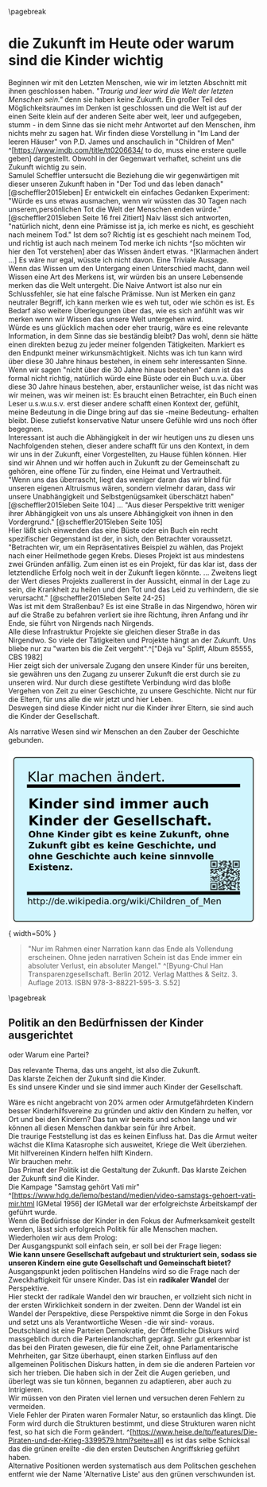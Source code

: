 \pagebreak
# die Zukunft im Heute oder warum sind die Kinder wichtig

Beginnen wir mit den Letzten Menschen, wie wir im letzten Abschnitt mit ihnen geschlossen haben. _"Traurig und leer wird die Welt der letzten Menschen sein."_ denn sie haben keine Zukunft. Ein großer Teil des Möglichkeitsraumes im Denken ist geschlossen und die Welt ist auf der einen Seite klein auf der anderen Seite aber weit, leer und aufgegeben, stumm - in dem Sinne das sie nicht mehr Antwortet auf den Menschen, ihm nichts mehr zu sagen hat. Wir finden diese Vorstellung in "Im Land der leeren Häuser" von P.D. James und anschaulich in "Children of Men" ^[https://www.imdb.com/title/tt0206634/ to do, muss eine erstere quelle geben] dargestellt. Obwohl in der Gegenwart verhaftet, scheint uns die Zukunft wichtig zu sein.  
Samulel Scheffler untersucht die Beziehung die wir gegenwärtigen mit dieser unseren Zukunft haben in "Der Tod und das leben danach" [@scheffler2015leben]
Er entwickelt ein einfaches Gedanken Experiment: "Würde es uns etwas ausmachen, wenn wir wüssten das 30 Tagen nach unserem,persönlichen Tot die Welt der Menschen enden würde." [@scheffler2015leben Seite 16 frei Zitiert] Naiv lässt sich antworten, "natürlich nicht, denn eine Prämisse ist ja, ich merke es nicht, es geschieht nach meinem Tod." Ist dem so? Richtig ist es geschieht nach meinem Tod, und richtig ist auch nach meinem Tod merke ich nichts ^[so möchten wir hier den Tot verstehen] aber das Wissen ändert etwas. ^[Klarmachen ändert ...] Es wäre nur egal, wüsste ich nicht davon. Eine Triviale Aussage.  
Wenn das Wissen um den Untergang einen Unterschied macht, dann weil Wissen eine Art des Merkens ist, wir würden bis an unsere Lebensende merken das die Welt untergeht. Die Naive Antwort ist also nur ein Schlussfehler, sie hat eine falsche Prämisse. 
Nun ist Merken ein ganz neutraler Begriff, ich kann merken wie es weh tut, oder wie schön es ist. Es Bedarf also weitere Überlegungen über das, wie es sich anfühlt was wir merken wenn wir Wissen das unsere Welt untergehen wird.  
Würde es uns glücklich machen oder eher traurig, wäre es eine relevante Information, in dem Sinne das sie beständig bleibt? Das wohl, denn sie hätte einen direkten bezug zu jeder meiner folgenden Tätigkeiten. Markiert es den Endpunkt meiner wirkunsmächtigkeit. Nichts was ich tun kann wird über diese 30 Jahre hinaus bestehen, in einem sehr interessanten Sinne. Wenn wir sagen "nicht über die 30 Jahre hinaus bestehen" dann ist das formal nicht richtig, natürlich würde eine Büste oder ein Buch u.v.a. über diese 30 Jahre hinaus bestehen, aber, erstaunlicher weise, ist das nicht was wir meinen, was wir meinen ist: Es braucht einen Betrachter, ein Buch einen Leser u.s.w.u.s.v. erst dieser andere schafft einen Kontext der, gefühlt, meine Bedeutung in die Dinge bring auf das sie -meine Bedeutung- erhalten bleibt. Diese zutiefst konservative Natur unsere Gefühle wird uns noch öfter begegnen.  
Interessant ist auch die Abhängigkeit in der wir heutigen uns zu diesen uns Nachfolgenden stehen, dieser andere schafft für uns den Kontext, in dem wir uns in der Zukunft, einer Vorgestellten, zu Hause fühlen können. Hier sind wir Ahnen und wir hoffen auch in Zukunft zu der Gemeinschaft zu gehören, eine offene Tür zu finden, eine Heimat und Vertrautheit.  
"Wenn uns das überrascht, liegt das weniger daran das wir blind für unseren eigenen Altruismus wären, sondern vielmehr daran, dass wir unsere Unabhängigkeit und Selbstgenügsamkeit überschätzt haben" [@scheffler2015leben Seite 104] ... "Aus dieser Perspektive tritt weniger ihrer Abhängigkeit von uns als unsere Abhängigkeit von ihnen in den Vordergrund." [@scheffler2015leben Seite 105]  
Hier läßt sich einwenden das eine Büste oder ein Buch ein recht spezifischer Gegenstand ist der, in sich, den Betrachter voraussetzt. "Betrachten wir, um ein Repräsentatives Beispiel zu wählen, das Projekt nach einer Heilmethode gegen Krebs. Dieses Projekt ist aus mindestens zwei Gründen anfällig. Zum einen ist es ein Projekt, für das klar ist, dass der letztendliche Erfolg noch weit in der Zukunft liegen könnte. ... Zweitens liegt der Wert dieses Projekts zuallererst in der Aussicht, einmal in der Lage zu sein, die Krankheit zu heilen und den Tot und das Leid zu verhindern, die sie verursacht." [@scheffler2015leben Seite 24-25]  
Was ist mit dem Straßenbau? Es ist eine Straße in das Nirgendwo, hören wir auf die Straße zu befahren verliert sie ihre Richtung, ihren Anfang und ihr Ende, sie führt von Nirgends nach Nirgends.  
Alle diese Infrastruktur Projekte sie gleichen dieser Straße in das Nirgendwo. So viele der Tätigkeiten und Projekte hängt an der Zukunft.
Uns bliebe nur zu "warten bis die Zeit vergeht".^["Déjà vu" Spliff, Album 85555, CBS 1982]  
Hier zeigt sich der universale Zugang den unsere Kinder für uns bereiten, sie gewähren uns den Zugang zu unserer Zukunft die erst durch sie zu unseren wird. Nur durch diese gestiftete Verbindung wird das bloße Vergehen von Zeit zu einer Geschichte, zu unsere Geschichte. Nicht nur für die Eltern, für uns alle die wir jetzt und hier Leben.  
Deswegen sind diese Kinder nicht nur die Kinder ihrer Eltern, sie sind auch die Kinder der Gesellschaft.  

Als narrative Wesen sind wir Menschen an den Zauber der Geschichte gebunden.

![Klarmachen ändert, Kinder sind Kinder der Gesellschaft](resources/klarmachen/klamachen-Kinder.jpg){ width=50% }

> "Nur im Rahmen einer Narration kann das Ende als Vollendung erscheinen. Ohne jeden narrativen Schein ist das
Ende immer ein absoluter Verlust, ein absoluter Mangel."
^[Byung-Chul Han  Transparenzgesellschaft. Berlin 2012. Verlag Matthes & Seitz. 3.
Auflage 2013. ISBN 978-3-88221-595-3. S.52]


\pagebreak
## Politik an den Bedürfnissen der Kinder ausgerichtet

oder Warum eine Partei?

Das relevante Thema, das uns angeht, ist also die Zukunft.  
Das klarste Zeichen der Zukunft sind die Kinder.  
Es sind unsere Kinder und sie sind immer auch Kinder der Gesellschaft.  

Wäre es nicht angebracht von 20% armen oder Armutgefährdeten Kindern besser Kinderhilfsvereine zu gründen und aktiv den Kindern zu helfen, vor Ort und bei den Kindern?  Das tun wir bereits und schon lange und wir können all diesen Menschen dankbar sein für ihre Arbeit.  
Die traurige Feststellung ist das es keinen Einfluss hat. Das die Armut weiter wächst die Klima Katasrophe sich ausweitet, Kriege die Welt überziehen. Mit hilfvereinen Kindern helfen hilft Kindern.  
Wir brauchen mehr.  
Das Primat der Politik ist die Gestaltung der Zukunft. Das klarste Zeichen der Zukunft sind die Kinder.  
Die Kampage "Samstag gehört Vati mir" ^[https://www.hdg.de/lemo/bestand/medien/video-samstags-gehoert-vati-mir.html IGMetal 1956] der IGMetall war der erfolgreichste Arbeitskampf der geführt wurde.  
Wenn die Bedürfnisse der Kinder in den Fokus der Aufmerksamkeit gestellt werden, lässt sich erfolgreich Politik für alle Menschen machen.  
Wiederholen wir aus dem Prolog:  
Der Ausgangspunkt soll einfach sein, er soll bei der Frage liegen:  
**Wie kann unsere Gesellschaft aufgebaut und strukturiert sein, sodass sie unseren Kindern eine gute Gesellschaft und Gemeinschaft bietet?**  
Ausgangspunkt jeden politischen Handelns wird so die Frage nach der Zweckhaftigkeit für unsere Kinder. Das ist ein **radikaler Wandel** der Perspektive.  
Hier steckt der radikale Wandel den wir brauchen, er vollzieht sich nicht in der ersten Wirklichkeit sondern in der zweiten. Denn der Wandel ist ein Wandel der Perspektive, diese Perspektive nimmt die Sorge in den Fokus und setzt uns als Verantwortliche Wesen -die wir sind- voraus.  
Deutschland ist eine Parteien Demokratie, der Öffentliche Diskurs wird massgeblich durch die Parteienlandschaft geprägt. Sehr gut erkennbar ist das bei den Piraten gewesen, die für eine Zeit, ohne Parlamentarische Mehrheiten, gar Sitze überhaupt, einen starken Einfluss auf den allgemeinen Politischen Diskurs hatten, in dem sie die anderen Parteien vor sich her trieben. Die haben sich in der Zeit die Augen gerieben, und überlegt was sie tun können, begannen zu adaptieren, aber auch zu Intrigieren.  
Wir müssen von den Piraten viel lernen und versuchen deren Fehlern zu vermeiden.  
Viele Fehler der Piraten waren Formaler Natur, so erstaunlich das klingt. Die Form wird durch die Strukturen bestimmt, und diese Strukturen waren nicht fest, so hat sich die Form geändert. ^[https://www.heise.de/tp/features/Die-Piraten-und-der-Krieg-3399579.html?seite=all] es ist das selbe Schicksal das die grünen ereilte -die den ersten Deutschen Angriffskrieg geführt haben.  
Alternative Positionen werden systematisch aus dem Politschen geschehen entfernt wie der Name 'Alternative Liste' aus den grünen verschwunden ist. 





